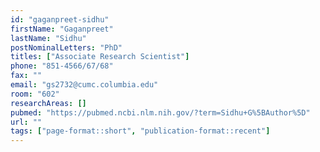 ```yaml
---
id: "gaganpreet-sidhu"
firstName: "Gaganpreet"
lastName: "Sidhu"
postNominalLetters: "PhD"
titles: ["Associate Research Scientist"]
phone: "851-4566/67/68"
fax: ""
email: "gs2732@cumc.columbia.edu"
room: "602"
researchAreas: []
pubmed: "https://pubmed.ncbi.nlm.nih.gov/?term=Sidhu+G%5BAuthor%5D"
url: ""
tags: ["page-format::short", "publication-format::recent"]
---
```

